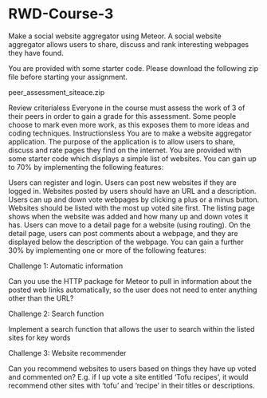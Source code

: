 # RWD-Course-3

Make a social website aggregator using Meteor. A social website aggregator allows users to share, discuss and rank interesting webpages they have found.

You are provided with some starter code. Please download the following zip file before starting your assignment.

peer_assessment_siteace.zip

Review criterialess 
Everyone in the course must assess the work of 3 of their peers in order to gain a grade for this assessment. Some people choose to mark even more work, as this exposes them to more ideas and coding techniques.
Instructionsless 
You are to make a website aggregator application. The purpose of the application is to allow users to share, discuss and rate pages they find on the internet. You are provided with some starter code which displays a simple list of websites. You can gain up to 70% by implementing the following features:

Users can register and login.
Users can post new websites if they are logged in. Websites posted by users should have an URL and a description.
Users can up and down vote webpages by clicking a plus or a minus button.
Websites should be listed with the most up voted site first.
The listing page shows when the website was added and how many up and down votes it has.
Users can move to a detail page for a website (using routing).
On the detail page, users can post comments about a webpage, and they are displayed below the description of the webpage.
You can gain a further 30% by implementing one or more of the following features:

Challenge 1: Automatic information

Can you use the HTTP package for Meteor to pull in information about the posted web links automatically, so the user does not need to enter anything other than the URL?

Challenge 2: Search function

Implement a search function that allows the user to search within the listed sites for key words

Challenge 3: Website recommender

Can you recommend websites to users based on things they have up voted and commented on? E.g. if I up vote a site entitled ‘Tofu recipes’, it would recommend other sites with ‘tofu’ and ‘recipe’ in their titles or descriptions.

